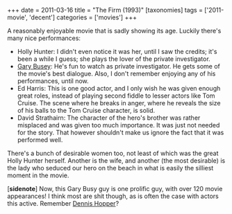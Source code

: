 +++
date = 2011-03-16
title = "The Firm (1993)"
[taxonomies]
tags = ['2011-movie', 'decent']
categories = ['movies']
+++

A reasonably enjoyable movie that is sadly showing its age. Luckily
there's many nice performances:

-   Holly Hunter: I didn't even notice it was her, until I saw the
    credits; it's been a while I guess; she plays the lover of the
    private investigator.
-   [Gary Busey]: He's fun to watch as private investigator. He gets
    some of the movie's best dialogue. Also, I don't remember enjoying
    any of his performances, until now.
-   Ed Harris: This is one good actor, and I only wish he was given
    enough great roles, instead of playing second fiddle to lesser
    actors like Tom Cruise. The scene where he breaks in anger, where he
    reveals the size of his balls to the Tom Cruise character, is solid.
-   David Strathairn: The character of the hero's brother was rather
    misplaced and was given too much importance. It was just not
    needed for the story. That however shouldn't make us ignore the
    fact that it was performed well.

There's a bunch of desirable women too, not least of which was the great
Holly Hunter herself. Another is the wife, and another (the most
desirable) is the lady who seduced our hero on the beach in what is
easily the silliest moment in the movie.

[**sidenote**]
Now, this Gary Busy guy is one prolific guy,
with over 120 movie appearances! I think most are shit though, as is
often the case with actors this active. Remember [Dennis Hopper]?

  [Gary Busey]: http://en.wikipedia.org/wiki/Gary_Busey
  [Dennis Hopper]: http://en.wikipedia.org/wiki/Dennis_Hopper_filmography

